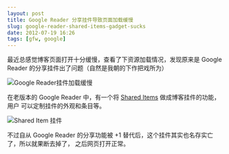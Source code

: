 ```yaml
---
layout: post
title: Google Reader 分享挂件导致页面加载缓慢
slug: google-reader-shared-items-gadget-sucks
date: 2012-07-19 16:26
tags: [gfw, google]
---
```


最近总感觉博客页面打开十分缓慢，查看了下资源加载情况，发现原来是 Google Reader 
的分享挂件出了问题（自然是我朝的下作把戏所为）

![Google Reader挂件加载缓慢](http://pic.yupoo.com/greatghoul_v/C7Sb870W/SOqJb.png)

在老版本的 Google Reader 中，有一个将 [Shared Items][1] 做成博客挂件的功能，用户
可以定制挂件的外观和条目等。

![Shared Item 挂件](http://pic.yupoo.com/greatghoul_v/C7Sb83aD/MDdfL.png)

不过自从 Google Reader 的分享功能被 +1 替代后，这个挂件其实也名存实亡了，所以就果断去掉了，
之后网页打开正常。

[1]: http://www.google.com/reader/view/user/-/state/com.google/broadcast?at=p6bDG07Ieu1mEZJXH8lcTw#stream/user%2F02903067618435232703%2Fstate%2Fcom.google%2Fbroadcast
